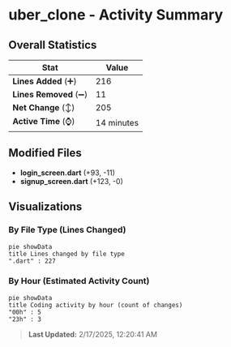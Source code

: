 # uber_clone - Activity Summary 

## Overall Statistics

| Stat                   | Value                                                             |
| ---------------------- | ----------------------------------------------------------------- |
| **Lines Added** (➕)   | 216                                          |
| **Lines Removed** (➖) | 11                                        |
| **Net Change** (↕)    | 205                |
| **Active Time** (⌚)   | 14 minutes |


## Modified Files
- **login_screen.dart** (+93, -11)
- **signup_screen.dart** (+123, -0)

## Visualizations

### By File Type (Lines Changed)

```mermaid
pie showData
title Lines changed by file type
".dart" : 227
```

### By Hour (Estimated Activity Count)

```mermaid
pie showData
title Coding activity by hour (count of changes)
"00h" : 5
"23h" : 3
```


> **Last Updated:** 2/17/2025, 12:20:41 AM